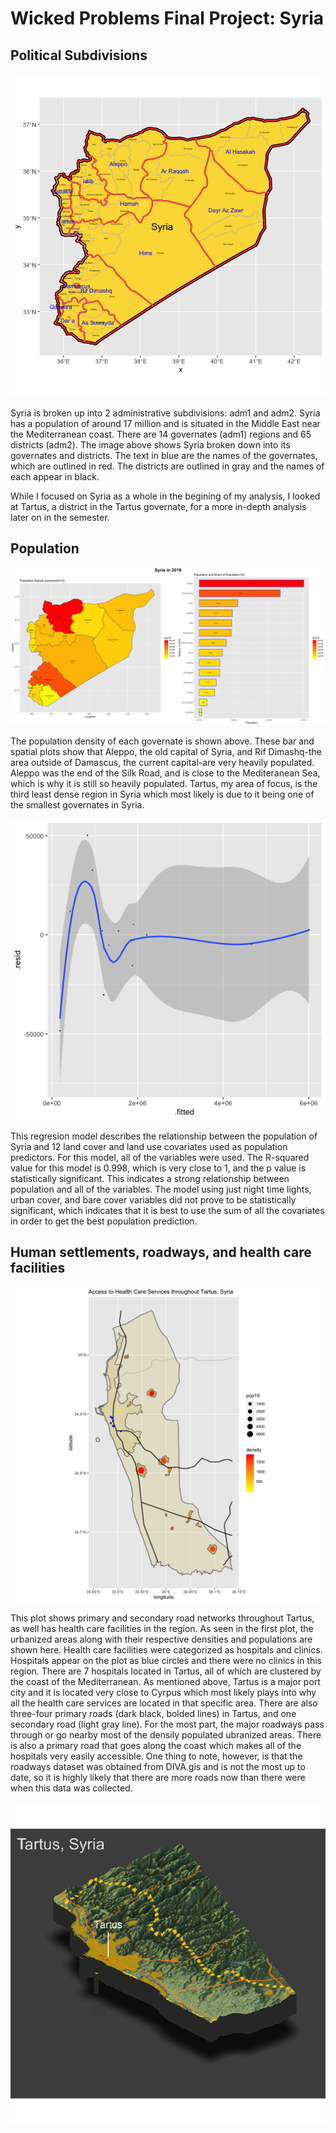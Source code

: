 # Wicked Problems Final Project: Syria

## Political  Subdivisions 

![](syria_politicalsubdivisions.png)

Syria is broken up into 2 administrative subdivisions: adm1 and adm2. Syria has a population of around 17 million and is situated in the Middle East near the Mediterranean coast. There are 14 governates (adm1) regions and 65 districts (adm2). The image above shows Syria broken down into its governates and districts. The text in blue are the names of the governates, which are outlined in red. The districts are outlined in gray and the names of each appear in black.

While I focused on Syria as a whole in the begining of my analysis, I looked at Tartus, a district in the Tartus governate, for a more in-depth analysis later on in the semester. 
## Population

![](syria_project1_final.png)


The population density of each governate is shown above. These bar and spatial plots show that Aleppo, the old capital of Syria, and Rif Dimashq-the area outside of Damascus, the current capital-are very heavily populated. Aleppo was the end of the Silk Road, and is close to the Mediteranean Sea, which is why it is still so heavily populated. Tartus, my area of focus, is the third least dense region in Syria which most likely is due to it being one of the smallest governates in Syria.

![](residual_allvariables.png)

This regresion model describes the relationship between the population of Syria and 12 land cover and land use covariates used as population predictors. For this model, all of the variables were used. The R-squared value for this  model is 0.998, which is very close to 1, and the p value is statistically significant. This indicates a strong relationship between population and all of the variables. The model using just night time lights, urban cover, and bare cover variables did not prove to be statistically significant, which indicates that it is best to use the sum of all the covariates in order to get the best population prediction.

## Human settlements, roadways, and health care facilities
![](Tartus_hcf_and_roads.png)

This plot shows primary and secondary road networks throughout Tartus, as well has health care facilities in the region. As seen in the first plot, the urbanized areas along with their respective densities and populations are shown here. Health care facilities were categorized as hospitals and clinics. Hospitals appear on the plot as blue circles and there were no clinics in this region. There are 7 hospitals located in Tartus, all of which are clustered by the coast of the Mediterranean. As mentioned above, Tartus is a major port city and it is located very close to Cyrpus which most likely plays into why all the health care services are located in that specific area. There are also three-four primary roads (dark black, bolded lines) in Tartus, and one secondary road (light gray line). For the most part, the major roadways pass through or go nearby most of the densily populated ubranized areas. There is also a primary road that goes along the coast which makes all of the hospitals very easily accessible. One thing to note, however, is that the roadways dataset was obtained from DIVA.gis and is not the most up to date, so it is highly likely that there are more roads now than there were when this data was collected.



![](tartus_topo_final_project.png)
